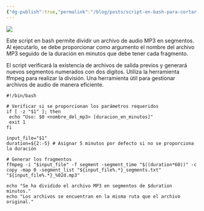 ```yaml
---
{"dg-publish":true,"permalink":"/blog/posts/script-en-bash-para-cortar-archivos-mp-3-en-fragmentos/"}
---
```


![](../fetched_images\OIG3.4Jads.jpeg)

  Este script en bash permite dividir un archivo de audio MP3 en segmentos. Al
  ejecutarlo, se debe proporcionar como argumento el nombre del archivo MP3
  seguido de la duración en minutos que debe tener cada fragmento.

  El script verificará la existencia de archivos de salida previos y generará
  nuevos segmentos numerados con dos dígitos. Utiliza la herramienta ffmpeg para
  realizar la división. Una herramienta útil para gestionar archivos de audio de
  manera eficiente.
```
#!/bin/bash

# Verificar si se proporcionan los parámetros requeridos
if [ -z "$1" ]; then
 echo "Uso: $0 <nombre_del_mp3> [duracion_en_minutos]"
 exit 1
fi

input_file="$1"
duration=${2:-5} # Asignar 5 minutos por defecto si no se proporciona la duración

# Generar los fragmentos
ffmpeg -i "$input_file" -f segment -segment_time "$((duration*60))" -c copy -map 0 -segment_list "${input_file%.*}_segments.txt" "${input_file%.*}_%02d.mp3"

echo "Se ha dividido el archivo MP3 en segmentos de $duration minutos."
echo "Los archivos se encuentran en la misma ruta que el archivo original."
```
